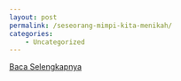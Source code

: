 ```yaml
---
layout: post
permalink: /seseorang-mimpi-kita-menikah/
categories:
    - Uncategorized
---
```


[Baca Selengkapnya](/02)